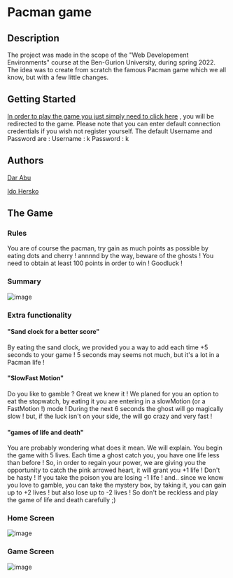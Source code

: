 # Pacman game 


## Description

The project was made in the scope of the "Web Developement Environments" course at the Ben-Gurion University, during spring 2022. 
The idea was to create from scratch the famous Pacman game which we all know, but with a few little changes.

## Getting Started

[In order to play the game you just simply need to click here](https://web-development-environments-2022.github.io/assignment2-316294032_204809867/) , you will be redirected to the game.
Please note that you can enter default connection credentials if you wish not register yourself.
The default Username and Password are :
Username : k
Password : k

## Authors

[Dar Abu](https://github.com/Darabu273)

[Ido Hersko](https://github.com/idohersko)


## The Game

### Rules
You are of course the pacman, try gain as much points as possible by eating dots and cherry ! 
annnnd by the way, beware of the ghosts !
You need to obtain at least 100 points in order to win ! 
Goodluck !

### Summary
![image](https://user-images.githubusercontent.com/81085280/169452835-93404fa3-65ea-4dff-861d-5a00da82771f.png)

### Extra functionality 

#### "Sand clock for a better score"
By eating the sand clock, we provided you a way to add each time +5 seconds to your game ! 
5 seconds may seems not much, but it's a lot in a Pacman life !

#### "SlowFast Motion"
Do you like to gamble ? Great we knew it ! 
We planed for you an option to eat the stopwatch, by eating it you are entering in a slowMotion (or a FastMotion !) mode !
During the next 6 seconds the ghost will go magically slow ! but, if the luck isn't on your side, the will go crazy and very fast !

#### "games of life and death"
You are probably wondering what does it mean. We will explain. You begin the game with 5 lives. Each time a ghost catch you, you have one life less than before !
So, in order to regain your power, we are giving you the opportunity to catch the pink arrowed heart, it will grant you +1 life ! 
Don't be hasty ! If you take the poison you are losing -1 life !
and.. since we know you love to gamble, you can take the mystery box, by taking it, you can gain up to +2 lives ! but also lose up to -2 lives !
So don't be reckless and play the game of life and death carefully ;)


### Home Screen
![image](https://user-images.githubusercontent.com/66033664/169525784-72e78053-6f13-403f-aa4d-132ea1781b4f.png)

### Game Screen
![image](https://user-images.githubusercontent.com/66033664/169527390-4e752a19-62cd-4968-a0de-2bd98da20c7d.png)
